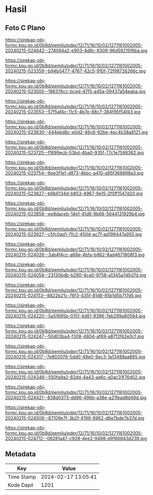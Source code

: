 # Hasil

## Foto C Plano

https://sirekap-obj-formc.kpu.go.id/0b8d/pemilu/pdpr/12/71/16/10/02/1271161002005-20240215-024642--274084a2-e903-4d8c-8309-96d59215f8ba.jpg

https://sirekap-obj-formc.kpu.go.id/0b8d/pemilu/pdpr/12/71/16/10/02/1271161002005-20240215-023359--b94b0477-4767-42c5-910f-72f98726266c.jpg

https://sirekap-obj-formc.kpu.go.id/0b8d/pemilu/pdpr/12/71/16/10/02/1271161002005-20240215-023505--198376cc-bced-47f5-a45a-09437a54eaba.jpg

https://sirekap-obj-formc.kpu.go.id/0b8d/pemilu/pdpr/12/71/16/10/02/1271161002005-20240215-023553--57f5af4c-11c5-4b7e-88c7-384f95f54f43.jpg

https://sirekap-obj-formc.kpu.go.id/0b8d/pemilu/pdpr/12/71/16/10/02/1271161002005-20240215-023630--444ebd8c-e0d2-46c6-92be-4ec4b38a8121.jpg

https://sirekap-obj-formc.kpu.go.id/0b8d/pemilu/pdpr/12/71/16/10/02/1271161002005-20240215-023725--f1699ecb-53bd-4ba0-935f-77c1e7598362.jpg

https://sirekap-obj-formc.kpu.go.id/0b8d/pemilu/pdpr/12/71/16/10/02/1271161002005-20240215-023754--6ee3f1e1-d873-4bbc-a410-a95f368898a3.jpg

https://sirekap-obj-formc.kpu.go.id/0b8d/pemilu/pdpr/12/71/16/10/02/1271161002005-20240215-023827--b6b6134d-b853-4967-9e15-2f5ff1547d20.jpg

https://sirekap-obj-formc.kpu.go.id/0b8d/pemilu/pdpr/12/71/16/10/02/1271161002005-20240215-023858--ee9daceb-14e1-41d6-9b68-5644131929b4.jpg

https://sirekap-obj-formc.kpu.go.id/0b8d/pemilu/pdpr/12/71/16/10/02/1271161002005-20240215-023927--c5fc0ad1-7fc2-450d-ac7f-ad196447a955.jpg

https://sirekap-obj-formc.kpu.go.id/0b8d/pemilu/pdpr/12/71/16/10/02/1271161002005-20240215-024026--3ab4f4cc-a68e-4bfa-b862-8ad4671808f3.jpg

https://sirekap-obj-formc.kpu.go.id/0b8d/pemilu/pdpr/12/71/16/10/02/1271161002005-20240215-024058--23130bdb-b290-4ca0-9758-a1345a7d5d7d.jpg

https://sirekap-obj-formc.kpu.go.id/0b8d/pemilu/pdpr/12/71/16/10/02/1271161002005-20240215-024153--8822b21c-76f3-435f-81d8-95b1d5b717d5.jpg

https://sirekap-obj-formc.kpu.go.id/0b8d/pemilu/pdpr/12/71/16/10/02/1271161002005-20240215-024220--5a51695b-0151-4d61-9396-7eb299a80594.jpg

https://sirekap-obj-formc.kpu.go.id/0b8d/pemilu/pdpr/12/71/16/10/02/1271161002005-20240215-024247--50d03ba4-f308-4804-af69-a87f2f42e0c1.jpg

https://sirekap-obj-formc.kpu.go.id/0b8d/pemilu/pdpr/12/71/16/10/02/1271161002005-20240215-024317--7e802076-5dd0-49e0-9ec3-1a13488aa885.jpg

https://sirekap-obj-formc.kpu.go.id/0b8d/pemilu/pdpr/12/71/16/10/02/1271161002005-20240215-024348--550fa9a2-82dd-4a43-ae6c-a0ac31f76d02.jpg

https://sirekap-obj-formc.kpu.go.id/0b8d/pemilu/pdpr/12/71/16/10/02/1271161002005-20240215-024421--838d0373-dd96-496b-a38e-a21fead8d49d.jpg

https://sirekap-obj-formc.kpu.go.id/0b8d/pemilu/pdpr/12/71/16/10/02/1271161002005-20240215-024506--87109e7f-3b2f-4199-8962-d6e7bde7b37d.jpg

https://sirekap-obj-formc.kpu.go.id/0b8d/pemilu/pdpr/12/71/16/10/02/1271161002005-20240215-024712--06281a47-c928-4ee2-9498-d9166643d239.jpg


## Metadata

| Key        | Value               |
| ---------- | ------------------- |
| Time Stamp | 2024-02-17 13:05:41 |
| Kode Dapil | 1201                |



